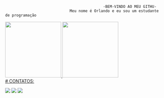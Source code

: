                                                -BEM-VINDO AO MEU GITHU-
                                 Meu nome é Orlando e eu sou um estudante de programação

<div>
<a href="https://github.com/OrlandoGaetaDEV">
<img loading="lazy" height="180em" src="https://github-readme-stats.vercel.app/api/top-langs/?username=OrlandoGaetaDEV&layout=compact&langs_count=7&theme=dracula"/>
<img loading="lazy" height="180em" src="https://github-readme-stats.vercel.app/api?username=OrlandoGaetaDEV&show_icons=true&theme=dracula&include_all_commits=true&count_private=true"/>
</div>
<div>
  # CONTATOS:
  
<a href="https://instagram.com/orlando_gaeta/" target="_blank"><img loading="lazy" src="https://img.shields.io/badge/-Instagram-%23E4405F?style=for-the-badge&logo=instagram&logoColor=white" target="_blank"></a>
<a href = "mailto:orlandomgaetadev@gmail.com"><img loading="lazy" src="https://img.shields.io/badge/Gmail-D14836?style=for-the-badge&logo=gmail&logoColor=white" target="_blank"></a>
<a href="https://www.linkedin.com/in/orlandogaetadev/" target="_blank"><img loading="lazy" src="https://img.shields.io/badge/-LinkedIn-%230077B5?style=for-the-badge&logo=linkedin&logoColor=white" target="_blank"></a>   
</div>
